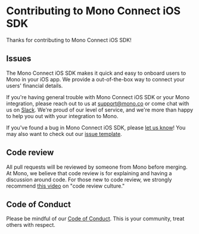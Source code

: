 # Contributing to Mono Connect iOS SDK

Thanks for contributing to Mono Connect iOS SDK!

## Issues

The Mono Connect iOS SDK makes it quick and easy to onboard users to Mono in your iOS app. We provide a out-of-the-box way to connect your users' financial details.

If you're having general trouble with Mono Connect iOS SDK or your Mono integration, please reach out to us at <support@mono.co> or come chat with us on [Slack](https://join.slack.com/t/devwithmono/shared_invite/zt-gvkqczzk-Ldt4FQpHtOL7FFTqh4Ux6A). We're proud of our level of service, and we're more than happy to help you out with your integration to Mono.

If you've found a bug in Mono Connect iOS SDK, please [let us know](https://github.com/withmono/connect-ios/issues/new)! You may
also want to check out our [issue template](https://github.com/withmono/connect-ios/tree/master/.github/ISSUE_TEMPLATE.md).

## Code review

All pull requests will be reviewed by someone from Mono before merging. At
Mono, we believe that code review is for explaining and having a discussion
around code. For those new to code review, we strongly recommend [this
video](https://www.youtube.com/watch?v=PJjmw9TRB7s) on "code review culture."

## Code of Conduct

Please be mindful of our [Code of Conduct](https://github.com/withmono/connect-ios/tree/master/.github/CODE_OF_CONDUCT.md). This is your community, treat others with respect.
